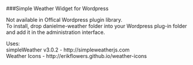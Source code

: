###Simple Weather Widget for Wordpress
<p>Not available in Offical Wordpress plugin library.<br>
To install, drop danielme-weather folder into your Wordpress plug-in folder and add it in the administration interface.</p>
<p>Uses: <br>simpleWeather v3.0.2 - http://simpleweatherjs.com
<br>Weather Icons - http://erikflowers.github.io/weather-icons </p>

